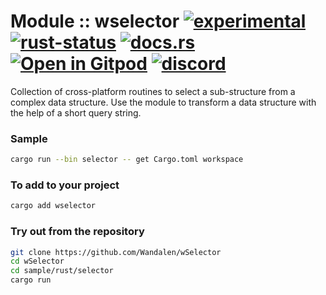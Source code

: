 
# Module :: wselector [![experimental](https://img.shields.io/badge/stability-experimental-orange.svg)](https://github.com/emersion/stability-badges#experimental) [![rust-status](https://github.com/Wandalen/wSelector/actions/workflows/ModulewSelectorPush.yml/badge.svg)](https://github.com/Wandalen/wSelector/actions/workflows/ModulewSelectorPush.yml) [![docs.rs](https://img.shields.io/docsrs/wselector?color=e3e8f0&logo=docs.rs)](https://docs.rs/wselector) [![Open in Gitpod](https://raster.shields.io/static/v1?label=try&message=online&color=eee&logo=gitpod&logoColor=eee)](https://gitpod.io/#RUN_PATH=.,SAMPLE_FILE=sample%2Frust%2Fwselector_trivial_sample%2Fsrc%2Fmain.rs,RUN_POSTFIX=--example%20wselector_trivial_sample/https://github.com/Wandalen/wSelector) [![discord](https://img.shields.io/discord/872391416519737405?color=e3e8f0&logo=discord&logoColor=e3e8f0)](https://discord.gg/JwTG6d2b)

Collection of cross-platform routines to select a sub-structure from a complex data structure. Use the module to transform a data structure with the help of a short query string.

### Sample

```sh
cargo run --bin selector -- get Cargo.toml workspace
```

### To add to your project

```sh
cargo add wselector
```

### Try out from the repository

```sh
git clone https://github.com/Wandalen/wSelector
cd wSelector
cd sample/rust/selector
cargo run
```
